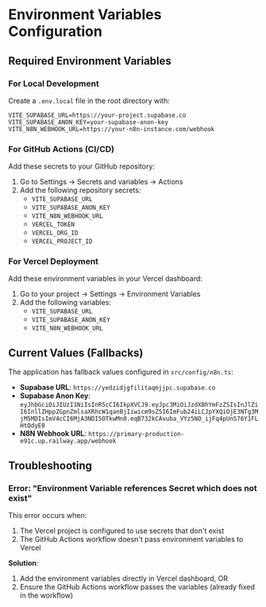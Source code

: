 # Environment Variables Configuration

## Required Environment Variables

### For Local Development
Create a `.env.local` file in the root directory with:

```env
VITE_SUPABASE_URL=https://your-project.supabase.co
VITE_SUPABASE_ANON_KEY=your-supabase-anon-key
VITE_N8N_WEBHOOK_URL=https://your-n8n-instance.com/webhook
```

### For GitHub Actions (CI/CD)
Add these secrets to your GitHub repository:

1. Go to Settings → Secrets and variables → Actions
2. Add the following repository secrets:
   - `VITE_SUPABASE_URL`
   - `VITE_SUPABASE_ANON_KEY`
   - `VITE_N8N_WEBHOOK_URL`
   - `VERCEL_TOKEN`
   - `VERCEL_ORG_ID`
   - `VERCEL_PROJECT_ID`

### For Vercel Deployment
Add these environment variables in your Vercel dashboard:

1. Go to your project → Settings → Environment Variables
2. Add the following variables:
   - `VITE_SUPABASE_URL`
   - `VITE_SUPABASE_ANON_KEY`
   - `VITE_N8N_WEBHOOK_URL`

## Current Values (Fallbacks)
The application has fallback values configured in `src/config/n8n.ts`:

- **Supabase URL**: `https://yedzidjgfilitaqmjjpc.supabase.co`
- **Supabase Anon Key**: `eyJhbGciOiJIUzI1NiIsInR5cCI6IkpXVCJ9.eyJpc3MiOiJzdXBhYmFzZSIsInJlZiI6InllZHppZGpnZmlsaXRhcW1qanBjIiwicm9sZSI6ImFub24iLCJpYXQiOjE3NTg3MjM5MDIsImV4cCI6MjA3NDI5OTkwMn0.eqB732kCAvuba_VYz5NO_ijFq4pUnS76Y1FLHtQdyE0`
- **N8N Webhook URL**: `https://primary-production-e91c.up.railway.app/webhook`

## Troubleshooting

### Error: "Environment Variable references Secret which does not exist"
This error occurs when:
1. The Vercel project is configured to use secrets that don't exist
2. The GitHub Actions workflow doesn't pass environment variables to Vercel

**Solution**: 
1. Add the environment variables directly in Vercel dashboard, OR
2. Ensure the GitHub Actions workflow passes the variables (already fixed in the workflow)
